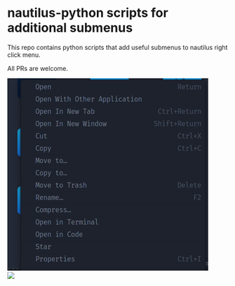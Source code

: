 # nautilus-python scripts for additional submenus

This repo contains python scripts that add useful submenus to nautilus right
click menu.

All PRs are welcome.

![](images/open-in-vscode.png)  
![](images/unrar.png)
